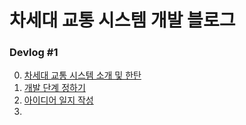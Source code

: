 # 차세대 교통 시스템 개발 블로그

### Devlog #1 <br/>
0. [차세대 교통 시스템 소개 및 한탄](docs/teams/transport_system/part0-start.md)
1. [개발 단계 정하기](docs/teams/transport_system/part1-set_development_step.md)
2. [아이디어 일지 작성](docs/teams/transport_system/part2-idea_record_log.md)
3.
